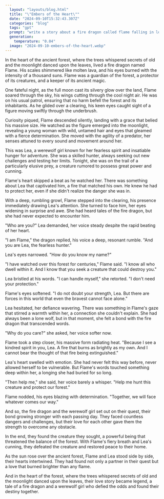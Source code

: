```yaml
---
  layout: "layouts/blog.html"
  title: "\"Embers of the Heart\""
  date: "2024-09-10T15:32:43.307Z"
  categories: "blog"
  tags: "gpt"
  prompt: "write a story about a fire dragon called flame falling in love with a werewolf girl named lea, lea likes ot hunt for anything she thinks she can take on and flame trys to make sure she dosent hunt anything that could destroy her"
  generation: 
    temperature: "0.04"
  image: "2024-09-10-embers-of-the-heart.webp"
---
```

In the heart of the ancient forest, where the trees whispered secrets of old and the moonlight danced upon the leaves, lived a fire dragon named Flame. His scales shimmered like molten lava, and his eyes burned with the intensity of a thousand suns. Flame was a guardian of the forest, a protector of its creatures, and a keeper of its ancient magic.

One fateful night, as the full moon cast its silvery glow over the land, Flame soared through the sky, his wings cutting through the cool night air. He was on his usual patrol, ensuring that no harm befell the forest and its inhabitants. As he glided over a clearing, his keen eyes caught sight of a figure moving swiftly through the underbrush.

Curiosity piqued, Flame descended silently, landing with a grace that belied his massive size. He watched as the figure emerged into the moonlight, revealing a young woman with wild, untamed hair and eyes that gleamed with a fierce determination. She moved with the agility of a predator, her senses attuned to every sound and movement around her.

This was Lea, a werewolf girl known for her fearless spirit and insatiable hunger for adventure. She was a skilled hunter, always seeking out new challenges and testing her limits. Tonight, she was on the trail of a particularly elusive prey, a creature rumored to possess great power and cunning.

Flame's heart skipped a beat as he watched her. There was something about Lea that captivated him, a fire that matched his own. He knew he had to protect her, even if she didn't realize the danger she was in.

With a deep, rumbling growl, Flame stepped into the clearing, his presence immediately drawing Lea's attention. She turned to face him, her eyes widening in surprise and awe. She had heard tales of the fire dragon, but she had never expected to encounter him.

"Who are you?" Lea demanded, her voice steady despite the rapid beating of her heart.

"I am Flame," the dragon replied, his voice a deep, resonant rumble. "And you are Lea, the fearless hunter."

Lea's eyes narrowed. "How do you know my name?"

"I have watched over this forest for centuries," Flame said. "I know all who dwell within it. And I know that you seek a creature that could destroy you."

Lea bristled at his words. "I can handle myself," she retorted. "I don't need your protection."

Flame's eyes softened. "I do not doubt your strength, Lea. But there are forces in this world that even the bravest cannot face alone."

Lea hesitated, her defiance wavering. There was something in Flame's gaze that stirred a warmth within her, a connection she couldn't explain. She had always been a lone wolf, but in that moment, she felt a bond with the fire dragon that transcended words.

"Why do you care?" she asked, her voice softer now.

Flame took a step closer, his massive form radiating heat. "Because I see a kindred spirit in you, Lea. A fire that burns as brightly as my own. And I cannot bear the thought of that fire being extinguished."

Lea's heart swelled with emotion. She had never felt this way before, never allowed herself to be vulnerable. But Flame's words touched something deep within her, a longing she had buried for so long.

"Then help me," she said, her voice barely a whisper. "Help me hunt this creature and protect our forest."

Flame nodded, his eyes blazing with determination. "Together, we will face whatever comes our way."

And so, the fire dragon and the werewolf girl set out on their quest, their bond growing stronger with each passing day. They faced countless dangers and challenges, but their love for each other gave them the strength to overcome any obstacle.

In the end, they found the creature they sought, a powerful being that threatened the balance of the forest. With Flame's fiery breath and Lea's cunning, they defeated the creature and restored peace to their home.

As the sun rose over the ancient forest, Flame and Lea stood side by side, their hearts intertwined. They had found not only a partner in their quest but a love that burned brighter than any flame.

And in the heart of the forest, where the trees whispered secrets of old and the moonlight danced upon the leaves, their love story became legend, a tale of a fire dragon and a werewolf girl who defied the odds and found their destiny together.
